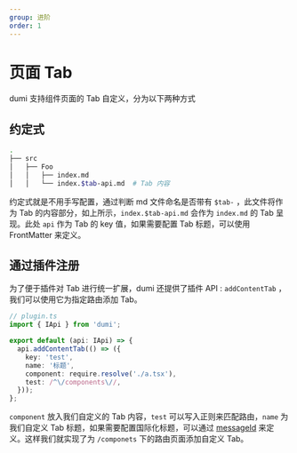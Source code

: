 ```yaml
---
group: 进阶
order: 1
---
```


# 页面 Tab

dumi 支持组件页面的 Tab 自定义，分为以下两种方式

## 约定式

```bash
.
├── src
│   ├── Foo
│   │   ├── index.md
│   │   └── index.$tab-api.md  # Tab 内容
```

约定式就是不用手写配置，通过判断 md 文件命名是否带有 `$tab-` ，此文件将作为 Tab 的内容部分，如上所示，`index.$tab-api.md` 会作为 `index.md` 的 Tab 呈现。此处 `api` 作为 Tab 的 key 值，如果需要配置 Tab 标题，可以使用 FrontMatter 来定义。

## 通过插件注册

为了便于插件对 Tab 进行统一扩展，dumi 还提供了插件 API : `addContentTab` ，我们可以使用它为指定路由添加 Tab。

```ts
// plugin.ts
import { IApi } from 'dumi';

export default (api: IApi) => {
  api.addContentTab(() => ({
    key: 'test',
    name: '标题',
    component: require.resolve('./a.tsx'),
    test: /^\/components\//,
  }));
};
```

`component` 放入我们自定义的 Tab 内容，`test` 可以写入正则来匹配路由，`name` 为我们自定义 Tab 标题，如果需要配置国际化标题，可以通过 [messageId](/plugin/api#addcontenttab) 来定义。这样我们就实现了为 `/componets` 下的路由页面添加自定义 Tab。
